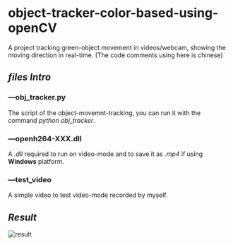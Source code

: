 # object-tracker-color-based-using-openCV
A project tracking green-object movement in videos/webcam, showing the moving direction in real-time. 
(The code comments using here is chinese)


## ***files Intro***
### —obj_tracker.py
The script of the object-movemnt-tracking, you can run it with the command *python obj_tracker*.

### —openh264-XXX.dll
A *.dll* required to run on video-mode and to save it as *.mp4* if using **Windows** platform.

### —test_video
A simple video to test video-mode recorded by myself.


## ***Result***
![result](https://github.com/LZQthePlane/object-tracker-color-based-using-openCV/blob/master/test_gif.gif)

